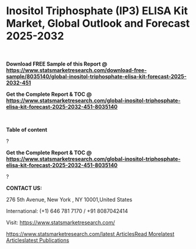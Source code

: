 <h1>Inositol Triphosphate (IP3) ELISA Kit Market, Global Outlook and Forecast 2025-2032</h1><br/><p><strong>Download FREE Sample of this Report @ <a href="https://www.statsmarketresearch.com/download-free-sample/8035140/global-inositol-triphosphate-elisa-kit-forecast-2025-2032-451">https://www.statsmarketresearch.com/download-free-sample/8035140/global-inositol-triphosphate-elisa-kit-forecast-2025-2032-451</a></strong></p>
 
 
 
 <div><b>Get the Complete Report & TOC @ <a href="https://www.statsmarketresearch.com/global-inositol-triphosphate-elisa-kit-forecast-2025-2032-451-8035140">https://www.statsmarketresearch.com/global-inositol-triphosphate-elisa-kit-forecast-2025-2032-451-8035140</a></b></div>
 
 
 
 <p><br />
 
 <b>Table of content</b></p>
 
 
 
 <p>? </p>
 
 
 
 <div><b>Get the Complete Report & TOC @ <a href="https://www.statsmarketresearch.com/global-inositol-triphosphate-elisa-kit-forecast-2025-2032-451-8035140">https://www.statsmarketresearch.com/global-inositol-triphosphate-elisa-kit-forecast-2025-2032-451-8035140</a></b></div>
 
 
 
 <p>? </p>
 
 
 
 <p><b>CONTACT US:</b><br />
 
 276 5th Avenue, New York , NY 10001,United States<br />
 
 International: (+1) 646 781 7170 / +91 8087042414<br />
 
 Visit: <a href="https://www.statsmarketresearch.com/">https://www.statsmarketresearch.com/</a><br />
 
 <a href="https://gyeongbokgung.com">https://www.statsmarketresearch.com/</a><a href="https://hallyeomaritime.com">latest Articles</a><a href="https://jingwansa.com">Read More</a><a href="https://nguoiviet.jp/">latest Articles</a><a href="https://www.intelmarketresearch.com/">latest Publications</a></p>